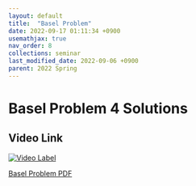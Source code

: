 ```yaml
---
layout: default
title:  "Basel Problem"
date: 2022-09-17 01:11:34 +0900
usemathjax: true
nav_order: 8
collections: seminar
last_modified_date: 2022-09-06 +0900
parent: 2022 Spring
---
```

# Basel Problem 4 Solutions

## Video Link

[![Video Label](https://img.youtube.com/vi/IG8vauwDC5c/hqdefault.jpg)](https://youtu.be/IG8vauwDC5c)

<!-- ## PDF Download -->

<!-- <object data="../2022_1_download/basel_problem.pdf" width="750" height="1075" type='application/pdf'></object> -->
<a target='_blank' href='download/basel_problem.pdf'>Basel Problem PDF</a>